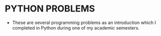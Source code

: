 # PYTHON PROBLEMS

- These are several programming problems as an introduction which I completed in Python during one of my academic semesters.
